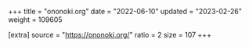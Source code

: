 +++
title = "ononoki.org"
date = "2022-06-10"
updated = "2023-02-26"
weight = 109605

[extra]
source = "https://ononoki.org/"
ratio = 2
size = 107
+++

